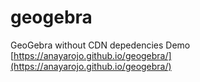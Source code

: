 # geogebra
GeoGebra without CDN depedencies
Demo
[https://anayarojo.github.io/geogebra/](https://anayarojo.github.io/geogebra/)
